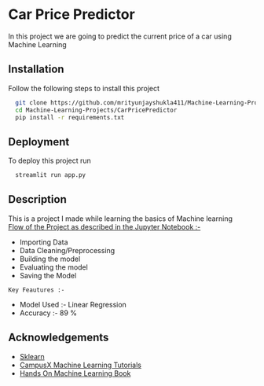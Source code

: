 
# Car Price Predictor

In this project we are going to predict the current price of a car using Machine Learning


## Installation

Follow the following steps to install this project

```bash
  git clone https://github.com/mrityunjayshukla411/Machine-Learning-Projects.git 
  cd Machine-Learning-Projects/CarPricePredictor
  pip install -r requirements.txt
```
    
## Deployment

To deploy this project run

```bash
  streamlit run app.py
```


## Description

This is a project I made while learning the basics of Machine learning  
[Flow of the Project as described in the Jupyter Notebook :-](https://github.com/mrityunjayshukla411/Machine-Learning-Projects/blob/main/CarPricePredictor/car_price_predictor.ipynb)  
* Importing Data
* Data Cleaning/Preprocessing
* Building the model  
* Evaluating the model
* Saving the Model 

`Key Feautures :-` 
* Model Used :- Linear Regression
* Accuracy :- 89 %



## Acknowledgements

 - [Sklearn](https://scikit-learn.org/stable/)
 - [CampusX Machine Learning Tutorials](https://www.youtube.com/c/CampusX-official/featured)
 - [Hands On Machine Learning Book](https://www.oreilly.com/library/view/hands-on-machine-learning/9781492032632/)

